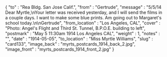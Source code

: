 {
  "to" : "Rea Bldg. San Jose Calif.",
  "from" : "Gertrude",
  "message" : "5/5/14 Dear Myrtle,\\nYour letter was received yesterday, and I will send the films in a couple days. I want to make some blue prints. Am going out to Margaret's school today.\n\nGertrude",
  "from_location" : "Los Angeles, CAL",
  "cover" : "Photo: Angel's Flight and Third St. Tunnel, B.P.O.E. building to left",
  "postmark" : "May 5 11:30am 1914 Los Angeles CAL",
  "weight" : 1,
  "notes" : "",
  "date" : "1914-05-05",
  "to_location" : "Miss Myrtle Williams",
  "slug" : "card133",
  "image_back" : "myrts_postcards_1914_back_2.jpg",
  "image_front" : "myrts_postcards_1914_front_2.jpg"
}
